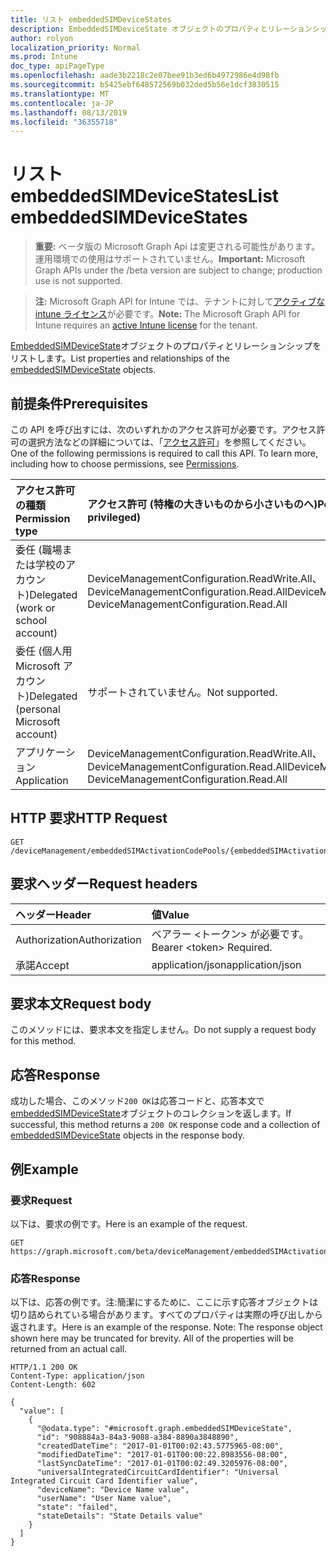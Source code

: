 ```yaml
---
title: リスト embeddedSIMDeviceStates
description: EmbeddedSIMDeviceState オブジェクトのプロパティとリレーションシップをリストします。
author: rolyon
localization_priority: Normal
ms.prod: Intune
doc_type: apiPageType
ms.openlocfilehash: aade3b2218c2e07bee91b3ed6b4972986e4d98fb
ms.sourcegitcommit: b5425ebf648572569b032ded5b56e1dcf3830515
ms.translationtype: MT
ms.contentlocale: ja-JP
ms.lasthandoff: 08/13/2019
ms.locfileid: "36355718"
---
```

# <a name="list-embeddedsimdevicestates"></a><span data-ttu-id="fb3ec-103">リスト embeddedSIMDeviceStates</span><span class="sxs-lookup"><span data-stu-id="fb3ec-103">List embeddedSIMDeviceStates</span></span>

> <span data-ttu-id="fb3ec-104">**重要:** ベータ版の Microsoft Graph Api は変更される可能性があります。運用環境での使用はサポートされていません。</span><span class="sxs-lookup"><span data-stu-id="fb3ec-104">**Important:** Microsoft Graph APIs under the /beta version are subject to change; production use is not supported.</span></span>

> <span data-ttu-id="fb3ec-105">**注:** Microsoft Graph API for Intune では、テナントに対して[アクティブな intune ライセンス](https://go.microsoft.com/fwlink/?linkid=839381)が必要です。</span><span class="sxs-lookup"><span data-stu-id="fb3ec-105">**Note:** The Microsoft Graph API for Intune requires an [active Intune license](https://go.microsoft.com/fwlink/?linkid=839381) for the tenant.</span></span>

<span data-ttu-id="fb3ec-106">[EmbeddedSIMDeviceState](../resources/intune-esim-embeddedsimdevicestate.md)オブジェクトのプロパティとリレーションシップをリストします。</span><span class="sxs-lookup"><span data-stu-id="fb3ec-106">List properties and relationships of the [embeddedSIMDeviceState](../resources/intune-esim-embeddedsimdevicestate.md) objects.</span></span>

## <a name="prerequisites"></a><span data-ttu-id="fb3ec-107">前提条件</span><span class="sxs-lookup"><span data-stu-id="fb3ec-107">Prerequisites</span></span>
<span data-ttu-id="fb3ec-p101">この API を呼び出すには、次のいずれかのアクセス許可が必要です。アクセス許可の選択方法などの詳細については、「[アクセス許可](/graph/permissions-reference)」を参照してください。</span><span class="sxs-lookup"><span data-stu-id="fb3ec-p101">One of the following permissions is required to call this API. To learn more, including how to choose permissions, see [Permissions](/graph/permissions-reference).</span></span>

|<span data-ttu-id="fb3ec-110">アクセス許可の種類</span><span class="sxs-lookup"><span data-stu-id="fb3ec-110">Permission type</span></span>|<span data-ttu-id="fb3ec-111">アクセス許可 (特権の大きいものから小さいものへ)</span><span class="sxs-lookup"><span data-stu-id="fb3ec-111">Permissions (from most to least privileged)</span></span>|
|:---|:---|
|<span data-ttu-id="fb3ec-112">委任 (職場または学校のアカウント)</span><span class="sxs-lookup"><span data-stu-id="fb3ec-112">Delegated (work or school account)</span></span>|<span data-ttu-id="fb3ec-113">DeviceManagementConfiguration.ReadWrite.All、DeviceManagementConfiguration.Read.All</span><span class="sxs-lookup"><span data-stu-id="fb3ec-113">DeviceManagementConfiguration.ReadWrite.All, DeviceManagementConfiguration.Read.All</span></span>|
|<span data-ttu-id="fb3ec-114">委任 (個人用 Microsoft アカウント)</span><span class="sxs-lookup"><span data-stu-id="fb3ec-114">Delegated (personal Microsoft account)</span></span>|<span data-ttu-id="fb3ec-115">サポートされていません。</span><span class="sxs-lookup"><span data-stu-id="fb3ec-115">Not supported.</span></span>|
|<span data-ttu-id="fb3ec-116">アプリケーション</span><span class="sxs-lookup"><span data-stu-id="fb3ec-116">Application</span></span>|<span data-ttu-id="fb3ec-117">DeviceManagementConfiguration.ReadWrite.All、DeviceManagementConfiguration.Read.All</span><span class="sxs-lookup"><span data-stu-id="fb3ec-117">DeviceManagementConfiguration.ReadWrite.All, DeviceManagementConfiguration.Read.All</span></span>|

## <a name="http-request"></a><span data-ttu-id="fb3ec-118">HTTP 要求</span><span class="sxs-lookup"><span data-stu-id="fb3ec-118">HTTP Request</span></span>
<!-- {
  "blockType": "ignored"
}
-->
``` http
GET /deviceManagement/embeddedSIMActivationCodePools/{embeddedSIMActivationCodePoolId}/deviceStates
```

## <a name="request-headers"></a><span data-ttu-id="fb3ec-119">要求ヘッダー</span><span class="sxs-lookup"><span data-stu-id="fb3ec-119">Request headers</span></span>
|<span data-ttu-id="fb3ec-120">ヘッダー</span><span class="sxs-lookup"><span data-stu-id="fb3ec-120">Header</span></span>|<span data-ttu-id="fb3ec-121">値</span><span class="sxs-lookup"><span data-stu-id="fb3ec-121">Value</span></span>|
|:---|:---|
|<span data-ttu-id="fb3ec-122">Authorization</span><span class="sxs-lookup"><span data-stu-id="fb3ec-122">Authorization</span></span>|<span data-ttu-id="fb3ec-123">ベアラー &lt;トークン&gt; が必要です。</span><span class="sxs-lookup"><span data-stu-id="fb3ec-123">Bearer &lt;token&gt; Required.</span></span>|
|<span data-ttu-id="fb3ec-124">承諾</span><span class="sxs-lookup"><span data-stu-id="fb3ec-124">Accept</span></span>|<span data-ttu-id="fb3ec-125">application/json</span><span class="sxs-lookup"><span data-stu-id="fb3ec-125">application/json</span></span>|

## <a name="request-body"></a><span data-ttu-id="fb3ec-126">要求本文</span><span class="sxs-lookup"><span data-stu-id="fb3ec-126">Request body</span></span>
<span data-ttu-id="fb3ec-127">このメソッドには、要求本文を指定しません。</span><span class="sxs-lookup"><span data-stu-id="fb3ec-127">Do not supply a request body for this method.</span></span>

## <a name="response"></a><span data-ttu-id="fb3ec-128">応答</span><span class="sxs-lookup"><span data-stu-id="fb3ec-128">Response</span></span>
<span data-ttu-id="fb3ec-129">成功した場合、このメソッド`200 OK`は応答コードと、応答本文で[embeddedSIMDeviceState](../resources/intune-esim-embeddedsimdevicestate.md)オブジェクトのコレクションを返します。</span><span class="sxs-lookup"><span data-stu-id="fb3ec-129">If successful, this method returns a `200 OK` response code and a collection of [embeddedSIMDeviceState](../resources/intune-esim-embeddedsimdevicestate.md) objects in the response body.</span></span>

## <a name="example"></a><span data-ttu-id="fb3ec-130">例</span><span class="sxs-lookup"><span data-stu-id="fb3ec-130">Example</span></span>

### <a name="request"></a><span data-ttu-id="fb3ec-131">要求</span><span class="sxs-lookup"><span data-stu-id="fb3ec-131">Request</span></span>
<span data-ttu-id="fb3ec-132">以下は、要求の例です。</span><span class="sxs-lookup"><span data-stu-id="fb3ec-132">Here is an example of the request.</span></span>
``` http
GET https://graph.microsoft.com/beta/deviceManagement/embeddedSIMActivationCodePools/{embeddedSIMActivationCodePoolId}/deviceStates
```

### <a name="response"></a><span data-ttu-id="fb3ec-133">応答</span><span class="sxs-lookup"><span data-stu-id="fb3ec-133">Response</span></span>
<span data-ttu-id="fb3ec-p102">以下は、応答の例です。注:簡潔にするために、ここに示す応答オブジェクトは切り詰められている場合があります。すべてのプロパティは実際の呼び出しから返されます。</span><span class="sxs-lookup"><span data-stu-id="fb3ec-p102">Here is an example of the response. Note: The response object shown here may be truncated for brevity. All of the properties will be returned from an actual call.</span></span>
``` http
HTTP/1.1 200 OK
Content-Type: application/json
Content-Length: 602

{
  "value": [
    {
      "@odata.type": "#microsoft.graph.embeddedSIMDeviceState",
      "id": "908884a3-84a3-9088-a384-8890a3848890",
      "createdDateTime": "2017-01-01T00:02:43.5775965-08:00",
      "modifiedDateTime": "2017-01-01T00:00:22.8983556-08:00",
      "lastSyncDateTime": "2017-01-01T00:02:49.3205976-08:00",
      "universalIntegratedCircuitCardIdentifier": "Universal Integrated Circuit Card Identifier value",
      "deviceName": "Device Name value",
      "userName": "User Name value",
      "state": "failed",
      "stateDetails": "State Details value"
    }
  ]
}
```







